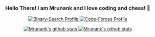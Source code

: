 <h3 align="center"> Hello There! I am Mrunank and I love coding and chess! 👋 </h3> 

<p align="center">
  <a href="https://binarysearch.com/@/fork52">
      <img alt="Binary-Search Profile" src="https://binarysearch.com/api/shields/fork52" />
  </a>
  <a href="https://codeforces.com/profile/fork52">
      <img alt="Code-Forces Profile" src="https://run.kaist.ac.kr/badges/codeforces/fork52.svg" />
  </a>
</p>


<p align="center">
  <a href="https://github.com/fork52/">
      <img alt="Mrunank's github stats" src="https://github-readme-stats.vercel.app/api?username=fork52&show_icons=true&theme=blueberry" />
   </a>
    <a href="https://github.com/fork52/">
      <img alt="Mrunank's github stats" src="https://github-readme-stats.vercel.app/api/top-langs/?username=fork52&&langs_count=9&&hide=HTML,CSS,Jupyter%20Notebook&layout=compact&theme=blueberry" />
   </a>
</p>

<!--
[![binarysearch](https://binarysearch.com/api/shields/fork52)](https://binarysearch.com/@/fork52)
[![Mrunank's github stats](https://github-readme-stats.vercel.app/api?username=fork52&show_icons=true)](https://github.com/fork52/github-readme-stats)
-->


<!--
**fork52/fork52** is a ✨ _special_ ✨ repository because its `README.md` (this file) appears on your GitHub profile.

Here are some ideas to get you started:

- 🔭 I’m currently working on ...
- 🌱 I’m currently learning ...
- 👯 I’m looking to collaborate on ...
- 🤔 I’m looking for help with ...
- 💬 Ask me about ...
- 📫 How to reach me: ...
- 😄 Pronouns: ...
- ⚡ Fun fact: ...
-->
